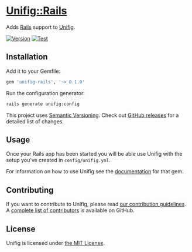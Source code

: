 # [Unifig::Rails][]

Adds [Rails][] support to [Unifig][].

[![Version](https://img.shields.io/gem/v/unifig-rails.svg?style=flat-square)](https://rubygems.org/gems/unifig-rails)
[![Test](https://img.shields.io/github/workflow/status/AaronLasseigne/unifig-rails/Test?label=Test&style=flat-square)](https://github.com/AaronLasseigne/unifig-rails/actions?query=workflow%3ATest)

## Installation

Add it to your Gemfile:

``` rb
gem 'unifig-rails', '~> 0.1.0'
```

Run the configuration generator:

``` sh
rails generate unifig:config
```

This project uses [Semantic Versioning][].
Check out [GitHub releases][] for a detailed list of changes.

## Usage

Once your Rails app has been started you will be able use Unifig with the setup you've created in `config/unifig.yml`.

For information on how to use Unifig see the [documentation][] for that gem.

## Contributing

If you want to contribute to Unifig, please read [our contribution guidelines][].
A [complete list of contributors][] is available on GitHub.

## License

Unifig is licensed under [the MIT License][].

[Unifig::Rails]: https://github.com/AaronLasseigne/unifig-rails
[Rails]: https://rubyonrails.org
[Unifig]: https://github.com/AaronLasseigne/unifig
[documentation]: https://github.com/AaronLasseigne/unifig#usage
[Semantic Versioning]: http://semver.org/spec/v2.0.0.html
[GitHub releases]: https://github.com/AaronLasseigne/unifig-rails/releases
[our contribution guidelines]: CONTRIBUTING.md
[complete list of contributors]: https://github.com/AaronLasseigne/unifig-rails/graphs/contributors
[the MIT License]: LICENSE.txt
